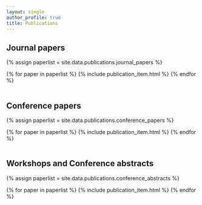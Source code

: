 ```yaml
---
layout: single
author_profile: true
title: Publications
---
```


<!-- NOTE: The trailing spaces give newlines! Don't delete/format them -->

## Journal papers

{% assign paperlist = site.data.publications.journal_papers %}
<table class="publications"><tbody>
  {% for paper in paperlist %}
    {% include publication_item.html %}
  {% endfor %}
</tbody></table>

## Conference papers

{% assign paperlist = site.data.publications.conference_papers %}
<table class="publications"><tbody>
  {% for paper in paperlist %}
    {% include publication_item.html %}
  {% endfor %}
</tbody></table>

## Workshops and Conference abstracts

{% assign paperlist = site.data.publications.conference_abstracts %}
<table class="publications"><tbody>
  {% for paper in paperlist %}
    {% include publication_item.html %}
  {% endfor %}
</tbody></table>
